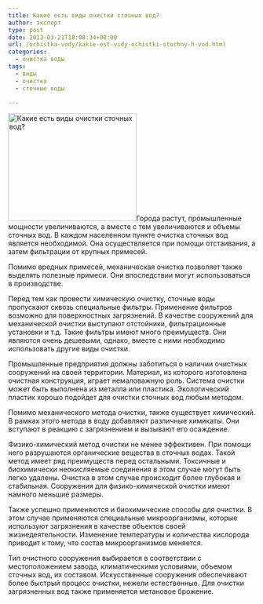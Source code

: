 ```yaml
---
title: Какие есть виды очистки сточных вод?
author: эксперт
type: post
date: 2013-03-21T18:08:34+00:00
url: /ochistka-vody/kakie-est-vidy-ochistki-stochny-h-vod.html
categories:
  - очистка воды
tags:
  - виды
  - очистка
  - сточные воды

---
```

[<img src="http://gkvodoley.com.ua/wp-content/uploads/2013/03/chist_voda1.jpg" alt="Какие есть виды очистки сточных вод?" width="261" height="220" class="alignleft size-full wp-image-441" />][1]Города растут, промышленные мощности увеличиваются, а вместе с тем увеличиваются и объемы сточных вод. В каждом населенном пункте очистка сточных вод является необходимой. Она осуществляется при помощи отстаивания, а затем фильтрации от крупных примесей.
  
<!--more-->


  
Помимо вредных примесей, механическая очистка позволяет также выделять полезные примеси. Они впоследствии могут использоваться в производстве.

Перед тем как провести химическую очистку, сточные воды пропускают сквозь специальные фильтры. Применение фильтров возможно для поверхностных загрязнений. В качестве сооружений для механической очистки выступают отстойники, фильтрационные установки и т.д. Такие фильтры имеют много преимуществ. Они являются очень дешевыми, однако, вместе с ними необходимо использовать другие виды очистки.

Промышленные предприятия должны заботиться о наличии очистных сооружений на своей территории. Материал, из которого изготовлена очистная конструкция, играет немаловажную роль. Система очистки может быть выполнена из металла или пластика. Экологический пластик хорошо подойдет для очистки сточных вод любым методом.

Помимо механического метода очистки, также существует химический. В рамках этого метода в воду добавляют различные химикаты. Они вступают в реакцию с загрязнением и вызывают его осаждение.

Физико-химический метод очистки не менее эффективен. При помощи него разрушаются органические вещества в сточных водах. Такой метод имеет ряд преимуществ перед остальными. Токсичные и биохимически неокисляемые соединения в этом случае могут быть легко удалены. Очистка в этом случае происходит более глубокая и стабильная. Сооружения для физико-химической очистки имеют намного меньшие размеры.

Также успешно применяются и биохимические способы для очистки. В этом случае применяются специальные микроорганизмы, которые используют загрязнения в качестве объектов своей жизнедеятельности. Изменение температуры и количества кислорода приводит к тому, что состав микроорганизмов меняется.

Тип очистного сооружения выбирается в соответствии с местоположением завода, климатическими условиями, объемом сточных вод, их составом. Искусственные сооружения обеспечивают более быстрый процесс очистки, нежели естественные. Для очистки загрязненных вод также применяется метановое брожение.

 [1]: http://gkvodoley.com.ua/wp-content/uploads/2013/03/chist_voda1.jpg